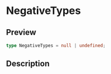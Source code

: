 
      
# NegativeTypes

<div class="api-docs__section" data-reactroot="">

## Preview

</div><div class="api-docs__preview type single" data-reactroot="">

```ts
type NegativeTypes = null | undefined;
```

</div><div class="api-docs__section" data-reactroot="">

## Description

</div><div class="api-docs__description" data-reactroot=""><span class="api-docs__do-not-parse">



</span></div>